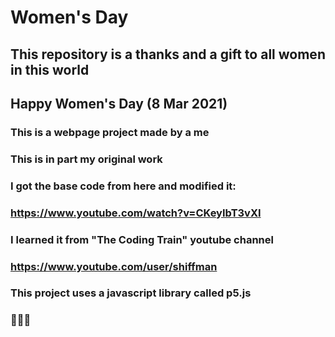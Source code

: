 # Women's Day

## This repository is a thanks and a gift to all women in this world
## Happy Women's Day (8 Mar 2021)

### This is a webpage project made by a me
### This is in part my original work
### I got the base code from here and modified it:
### https://www.youtube.com/watch?v=CKeyIbT3vXI
### I learned it from "The Coding Train" youtube channel
### https://www.youtube.com/user/shiffman
### This project uses a javascript library called p5.js
### 🤩🤩🤩